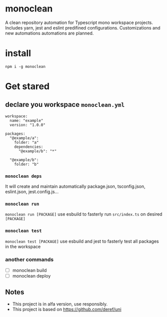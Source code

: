 # monoclean

A clean repository automation for Typescript mono workspace projects. Includes yarn, jest and eslint predifined configurations. Customizations and new automations automations are planned.

# install

`npm i -g monoclean`

# Get stared

## declare you workspace `monoclean.yml`

```
workspace:
  name: "example"
  version: "1.0.0"

packages:
  "@example/a":
    folder: "a"
    dependencies:
      "@example/b": "*"

  "@example/b":
    folder: "b"
```

### `monoclean deps`

It will create and maintain automatically package.json, tsconfig.json, eslint.json, jest.config.js...

### `monoclean run`

`monoclean run [PACKAGE]` use esbuild to fasterly run `src/index.ts` on desired `[PACKAGE]`

### `monoclean test`

`monoclean test [PACKAGE]` use esbuild and jest to fasterly test all packages in the workspace

### another commands
- [ ] monoclean build
- [ ] monoclean deploy

## Notes
- This project is in alfa version, use responsibly.
- This project is based on https://github.com/deref/uni
